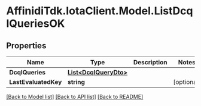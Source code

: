 # AffinidiTdk.IotaClient.Model.ListDcqlQueriesOK

## Properties

Name | Type | Description | Notes
------------ | ------------- | ------------- | -------------
**DcqlQueries** | [**List&lt;DcqlQueryDto&gt;**](DcqlQueryDto.md) |  | 
**LastEvaluatedKey** | **string** |  | [optional] 

[[Back to Model list]](../README.md#documentation-for-models) [[Back to API list]](../README.md#documentation-for-api-endpoints) [[Back to README]](../README.md)

